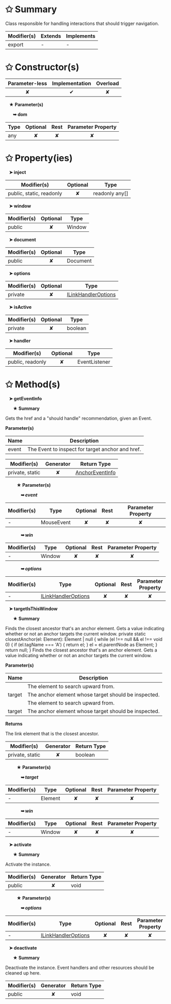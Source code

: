 # &#10025; Summary

Class responsible for handling interactions that should trigger navigation.

| Modifier(s)                            | Extends                      | Implements                                    |
|----------------------------------------|------------------------------|-----------------------------------------------|
| export | - | - |

# &#10025; Constructor(s)

| Parameter-less                         | Implementation                          | Overload                          |
|:--------------------------------------:|:---------------------------------------:|:---------------------------------:|
| ✘ | ✔ | ✘ |

&nbsp;&nbsp; **&#9733; Parameter(s)**

&nbsp;&nbsp;&nbsp;&nbsp;&nbsp; **&#10149; dom**

| Type                        | Optional                           | Rest                          | Parameter Property                          |
|-----------------------------|:----------------------------------:|:-----------------------------:|:-------------------------------------------:|
| any | ✘  | ✘ | ✘ |

# &#10025; Property(ies)

&nbsp;&nbsp; **&#10148; inject**

| Modifier(s)                               | Optional                           | Type                         |
|-------------------------------------------|:----------------------------------:|------------------------------|
| public, static, readonly | ✘ | readonly any[] |

&nbsp;&nbsp; **&#10148; window**

| Modifier(s)                               | Optional                           | Type                         |
|-------------------------------------------|:----------------------------------:|------------------------------|
| public | ✘ | Window |

&nbsp;&nbsp; **&#10148; document**

| Modifier(s)                               | Optional                           | Type                         |
|-------------------------------------------|:----------------------------------:|------------------------------|
| public | ✘ | Document |

&nbsp;&nbsp; **&#10148; options**

| Modifier(s)                               | Optional                           | Type                         |
|-------------------------------------------|:----------------------------------:|------------------------------|
| private | ✘ | [ILinkHandlerOptions](/router/interface/link-handler/ilinkhandleroptions.md) |

&nbsp;&nbsp; **&#10148; isActive**

| Modifier(s)                               | Optional                           | Type                         |
|-------------------------------------------|:----------------------------------:|------------------------------|
| private | ✘ | boolean |

&nbsp;&nbsp; **&#10148; handler**

| Modifier(s)                               | Optional                           | Type                         |
|-------------------------------------------|:----------------------------------:|------------------------------|
| public, readonly | ✘ | EventListener |

# &#10025; Method(s)

&nbsp;&nbsp; **&#10148; getEventInfo**

&nbsp;&nbsp;&nbsp;&nbsp;&nbsp; **&#9733; Summary**

Gets the href and a "should handle" recommendation, given an Event.

**Parameter(s)**

| Name  | Description                                       |
| ----- | ------------------------------------------------- |
| event |  The Event to inspect for target anchor and href. |

| Modifier(s)                              | Generator                          | Return Type                       |
|------------------------------------------|:----------------------------------:|-----------------------------------|
| private, static | ✘ | [AnchorEventInfo](/router/interface/link-handler/anchoreventinfo.md) |

&nbsp;&nbsp;&nbsp;&nbsp;&nbsp;&nbsp;&nbsp;&nbsp; **&#9733; Parameter(s)**

&nbsp;&nbsp;&nbsp;&nbsp;&nbsp;&nbsp;&nbsp;&nbsp;&nbsp;&nbsp;&nbsp; _**&#10149; event**_

| Modifier(s)                              | Type                        | Optional                           | Rest                          | Parameter Property                          |
|------------------------------------------|-----------------------------|:----------------------------------:|:-----------------------------:|:-------------------------------------------:|
| - | MouseEvent | ✘  | ✘ | ✘ |

&nbsp;&nbsp;&nbsp;&nbsp;&nbsp;&nbsp;&nbsp;&nbsp;&nbsp;&nbsp;&nbsp; _**&#10149; win**_

| Modifier(s)                              | Type                        | Optional                           | Rest                          | Parameter Property                          |
|------------------------------------------|-----------------------------|:----------------------------------:|:-----------------------------:|:-------------------------------------------:|
| - | Window | ✘  | ✘ | ✘ |

&nbsp;&nbsp;&nbsp;&nbsp;&nbsp;&nbsp;&nbsp;&nbsp;&nbsp;&nbsp;&nbsp; _**&#10149; options**_

| Modifier(s)                              | Type                        | Optional                           | Rest                          | Parameter Property                          |
|------------------------------------------|-----------------------------|:----------------------------------:|:-----------------------------:|:-------------------------------------------:|
| - | [ILinkHandlerOptions](/router/interface/link-handler/ilinkhandleroptions.md) | ✘  | ✘ | ✘ |

&nbsp;&nbsp; **&#10148; targetIsThisWindow**

&nbsp;&nbsp;&nbsp;&nbsp;&nbsp; **&#9733; Summary**

Finds the closest ancestor that's an anchor element.
Gets a value indicating whether or not an anchor targets the current window.
private static closestAnchor(el: Element): Element | null {
while (el !== null && el !== void 0) {
if (el.tagName === 'A') {
return el;
}
el = el.parentNode as Element;
}
return null;
}
Finds the closest ancestor that's an anchor element.
Gets a value indicating whether or not an anchor targets the current window.

**Parameter(s)**

| Name   | Description                                           |
| ------ | ----------------------------------------------------- |
|        |  The element to search upward from.                   |
| target |  The anchor element whose target should be inspected. |
|        |  The element to search upward from.                   |
| target |  The anchor element whose target should be inspected. |

**Returns**

The link element that is the closest ancestor.

| Modifier(s)                              | Generator                          | Return Type                       |
|------------------------------------------|:----------------------------------:|-----------------------------------|
| private, static | ✘ | boolean |

&nbsp;&nbsp;&nbsp;&nbsp;&nbsp;&nbsp;&nbsp;&nbsp; **&#9733; Parameter(s)**

&nbsp;&nbsp;&nbsp;&nbsp;&nbsp;&nbsp;&nbsp;&nbsp;&nbsp;&nbsp;&nbsp; _**&#10149; target**_

| Modifier(s)                              | Type                        | Optional                           | Rest                          | Parameter Property                          |
|------------------------------------------|-----------------------------|:----------------------------------:|:-----------------------------:|:-------------------------------------------:|
| - | Element | ✘  | ✘ | ✘ |

&nbsp;&nbsp;&nbsp;&nbsp;&nbsp;&nbsp;&nbsp;&nbsp;&nbsp;&nbsp;&nbsp; _**&#10149; win**_

| Modifier(s)                              | Type                        | Optional                           | Rest                          | Parameter Property                          |
|------------------------------------------|-----------------------------|:----------------------------------:|:-----------------------------:|:-------------------------------------------:|
| - | Window | ✘  | ✘ | ✘ |

&nbsp;&nbsp; **&#10148; activate**

&nbsp;&nbsp;&nbsp;&nbsp;&nbsp; **&#9733; Summary**

Activate the instance.

| Modifier(s)                              | Generator                          | Return Type                       |
|------------------------------------------|:----------------------------------:|-----------------------------------|
| public | ✘ | void |

&nbsp;&nbsp;&nbsp;&nbsp;&nbsp;&nbsp;&nbsp;&nbsp; **&#9733; Parameter(s)**

&nbsp;&nbsp;&nbsp;&nbsp;&nbsp;&nbsp;&nbsp;&nbsp;&nbsp;&nbsp;&nbsp; _**&#10149; options**_

| Modifier(s)                              | Type                        | Optional                           | Rest                          | Parameter Property                          |
|------------------------------------------|-----------------------------|:----------------------------------:|:-----------------------------:|:-------------------------------------------:|
| - | [ILinkHandlerOptions](/router/interface/link-handler/ilinkhandleroptions.md) | ✘  | ✘ | ✘ |

&nbsp;&nbsp; **&#10148; deactivate**

&nbsp;&nbsp;&nbsp;&nbsp;&nbsp; **&#9733; Summary**

Deactivate the instance. Event handlers and other resources should be cleaned up here.

| Modifier(s)                              | Generator                          | Return Type                       |
|------------------------------------------|:----------------------------------:|-----------------------------------|
| public | ✘ | void |